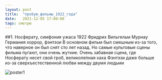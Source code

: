 ```yaml
---
layout: post
title:  "пробую_фильмы_1922_года"
date:   2021-12-05 17:00:00
tags: смотрю
---
```


##1. Носферату, симфония ужаса 1922
Фридрих Вильгельм Мурнау
Германия
хоррор, фэнтэзи
В основном фильм был смешным из-за того, что наверное он был снят сто лет назад. Но самые культовые сцены фильма пугают, они очень жуткие. Очень забавная сцена, где Носферату несет свой гроб, великолепная хаха Фэнтэзи даже больше из-за сверхъестественной любви между двумя людьми

![poster1](https://www.google.com/url?sa=i&url=https%3A%2F%2Fspb.kinoafisha.info%2Fmovies%2F3638322%2F&psig=AOvVaw0M1xIb4QbdQ-rEr5YyNA8c&ust=1638801254637000&source=images&cd=vfe&ved=0CAsQjRxqFwoTCNCFjMjwzPQCFQAAAAAdAAAAABAJ)
